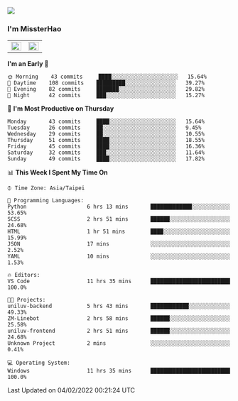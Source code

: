 ![](https://komarev.com/ghpvc/?username=MissterHao&color=ff69b4)

### I'm MissterHao


<!-- Readme stats -->
<!-- https://github.com/anuraghazra/github-readme-stats -->
<table>
<tr>
    <td valign="top" width="50%">
    <img src="https://github-readme-stats.vercel.app/api?username=MissterHao&hide_border=true&show_icons=true&locale=en" align="left" style="width: 100%" />
    </td>
    <td valign="top" width="50%">
    <img src="https://github-readme-stats.vercel.app/api/top-langs?username=MissterHao&hide_border=true&show_icons=true&locale=en&layout=compact" align="left" style="width: 100%" />
    </td>
</tr>
</table>  


<!--START_SECTION:waka-->
**I'm an Early 🐤** 

```text
🌞 Morning    43 commits     ████░░░░░░░░░░░░░░░░░░░░░   15.64% 
🌆 Daytime    108 commits    █████████░░░░░░░░░░░░░░░░   39.27% 
🌃 Evening    82 commits     ███████░░░░░░░░░░░░░░░░░░   29.82% 
🌙 Night      42 commits     ███░░░░░░░░░░░░░░░░░░░░░░   15.27%

```
📅 **I'm Most Productive on Thursday** 

```text
Monday       43 commits     ████░░░░░░░░░░░░░░░░░░░░░   15.64% 
Tuesday      26 commits     ██░░░░░░░░░░░░░░░░░░░░░░░   9.45% 
Wednesday    29 commits     ██░░░░░░░░░░░░░░░░░░░░░░░   10.55% 
Thursday     51 commits     ████░░░░░░░░░░░░░░░░░░░░░   18.55% 
Friday       45 commits     ████░░░░░░░░░░░░░░░░░░░░░   16.36% 
Saturday     32 commits     ███░░░░░░░░░░░░░░░░░░░░░░   11.64% 
Sunday       49 commits     ████░░░░░░░░░░░░░░░░░░░░░   17.82%

```


📊 **This Week I Spent My Time On** 

```text
⌚︎ Time Zone: Asia/Taipei

💬 Programming Languages: 
Python                   6 hrs 13 mins       █████████████░░░░░░░░░░░░   53.65% 
SCSS                     2 hrs 51 mins       ██████░░░░░░░░░░░░░░░░░░░   24.68% 
HTML                     1 hr 51 mins        ████░░░░░░░░░░░░░░░░░░░░░   15.99% 
JSON                     17 mins             ░░░░░░░░░░░░░░░░░░░░░░░░░   2.52% 
YAML                     10 mins             ░░░░░░░░░░░░░░░░░░░░░░░░░   1.53%

🔥 Editors: 
VS Code                  11 hrs 35 mins      █████████████████████████   100.0%

🐱‍💻 Projects: 
uniluv-backend           5 hrs 43 mins       ████████████░░░░░░░░░░░░░   49.33% 
ZM-Linebot               2 hrs 58 mins       ██████░░░░░░░░░░░░░░░░░░░   25.58% 
uniluv-frontend          2 hrs 51 mins       ██████░░░░░░░░░░░░░░░░░░░   24.68% 
Unknown Project          2 mins              ░░░░░░░░░░░░░░░░░░░░░░░░░   0.41%

💻 Operating System: 
Windows                  11 hrs 35 mins      █████████████████████████   100.0%

```


 Last Updated on 04/02/2022 00:21:24 UTC
<!--END_SECTION:waka-->

<!--
**MissterHao/MissterHao** is a ✨ _special_ ✨ repository because its `README.md` (this file) appears on your GitHub profile.

Here are some ideas to get you started:

- 🔭 I’m currently working on ...
- 🌱 I’m currently learning ...
- 👯 I’m looking to collaborate on ...
- 🤔 I’m looking for help with ...
- 💬 Ask me about ...
- 📫 How to reach me: ...
- 😄 Pronouns: ...
- ⚡ Fun fact: ...
-->
